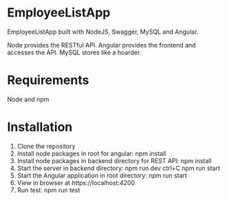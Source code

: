 # EmployeeListApp
 
EmployeeListApp built with NodeJS, Swagger, MySQL and Angular.

Node provides the RESTful API. Angular provides the frontend and accesses the API. MySQL stores like a hoarder.

# Requirements
 Node and npm

# Installation
1. Clone the repository
2. Install node packages in root for angular: npm install
3. Install node packages in backend directory for REST API: npm install
4. Start the server in backend directory: 
npm run dev
ctrl+C
npm run start
5. Start the Angular application in root directory: npm run start
6. View in browser at https://localhost:4200
7. Run test: npm run test

